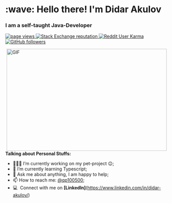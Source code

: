 <h1 align="left" id="macropower-title">:wave: Hello there! I'm Didar Akulov</h1>
<h3 align="left">I am a self-taught Java-Developer</h3>


<p align="left">
  <a href="https://github.com/didar83/didar83">
    <img src="https://komarev.com/ghpvc/?username=didar83" alt="page views" />
  </a>
  <a href="https://stackoverflow.com/users/8219132/didar">
    <img alt="Stack Exchange reputation" src="https://img.shields.io/stackexchange/stackoverflow/r/8219132?color=orange&label=reputation&logo=stackoverflow">
  </a>
  <a href="https://reddit.com/u/Ak1nava">
    <img alt="Reddit User Karma" src="https://img.shields.io/reddit/user-karma/combined/Ak1nava?label=karma&logo=reddit">
  </a>
  <a href="https://github.com/didar83?tab=followers">
    <img alt="GitHub followers" src="https://img.shields.io/github/followers/didar83?color=green&logo=github">
  </a>
</p>

<img align="right" alt="GIF" src="https://github.com/abhisheknaiidu/abhisheknaiidu/blob/master/code.gif?raw=true" width="500" height="320" />
  
**Talking about Personal Stuffs:**

- 👨🏽‍💻 I’m currently working on my pet-project :wink:;
- 🌱 I’m currently learning Typescript; 
- 💬 Ask me about anything, I am happy to help;
- 📫 How to reach me: [@qp100500](https://twitter.com/qp100500);
- :computer: &nbsp;Connect with me on **[LinkedIn]**(https://www.linkedin.com/in/didar-akulov/) 








